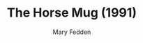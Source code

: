 ---
title: "The Horse Mug (1991)"
subtitle: "Mary Fedden"
displayImg: "img/covers/The Horse Mug, 1991, Mary Fedden.jpg"
noURL: true
---